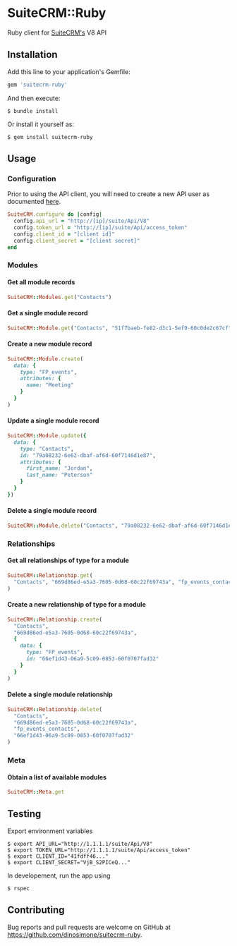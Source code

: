 # SuiteCRM::Ruby

Ruby client for [SuiteCRM's](https://suitecrm.com/) V8 API

## Installation

Add this line to your application's Gemfile:

```ruby
gem 'suitecrm-ruby'
```

And then execute:

    $ bundle install

Or install it yourself as:

    $ gem install suitecrm-ruby

## Usage

### Configuration

Prior to using the API client, you will need to create a new API user as documented [here](https://docs.suitecrm.com/developer/api/developer-setup-guide/configure-authentication).

```ruby
SuiteCRM.configure do |config|
  config.api_url = "http://[ip]/suite/Api/V8"
  config.token_url = "http://[ip]/suite/Api/access_token"
  config.client_id = "[client id]"
  config.client_secret = "[client secret]"
end
```

### Modules

#### Get all module records

```ruby
SuiteCRM::Modules.get("Contacts")
```

#### Get a single module record

```ruby
SuiteCRM::Module.get("Contacts", "51f7baeb-fe82-d3c1-5ef9-60c0de2c67cf")
```

#### Create a new module record

```ruby
SuiteCRM::Module.create(
  data: {
    type: "FP_events",
    attributes: {
      name: "Meeting"
    }
  }
)
```

#### Update a single module record

```ruby
SuiteCRM::Module.update({
  data: {
    type: "Contacts",
    id: "79a08232-6e62-dbaf-af6d-60f7146d1e87",
    attributes: {
      first_name: "Jordan",
      last_name: "Peterson"
    }
  }
})
```

#### Delete a single module record

```ruby
SuiteCRM::Module.delete("Contacts", "79a08232-6e62-dbaf-af6d-60f7146d1e87")
```

### Relationships

#### Get all relationships of type for a module

```ruby
SuiteCRM::Relationship.get(
  "Contacts", "669d86ed-e5a3-7605-0d68-60c22f69743a", "fp_events_contacts"
)
```

#### Create a new relationship of type for a module

```ruby
SuiteCRM::Relationship.create(
  "Contacts",
  "669d86ed-e5a3-7605-0d68-60c22f69743a",
  {
    data: {
      type: "FP_events",
      id: "66ef1d43-06a9-5c09-0853-60f0707fad32"
    }
  }
)
```

#### Delete a single module relationship

```ruby
SuiteCRM::Relationship.delete(
  "Contacts",
  "669d86ed-e5a3-7605-0d68-60c22f69743a",
  "fp_events_contacts",
  "66ef1d43-06a9-5c09-0853-60f0707fad32"
)
```

### Meta

#### Obtain a list of available modules

```ruby
SuiteCRM::Meta.get
```

## Testing

Export environment variables

    $ export API_URL="http://1.1.1.1/suite/Api/V8"
    $ export TOKEN_URL="http://1.1.1.1/suite/Api/access_token"
    $ export CLIENT_ID="41fdff46..."
    $ export CLIENT_SECRET="VjB_S2PICeQ..."

In developement, run the app using

    $ rspec

## Contributing

Bug reports and pull requests are welcome on GitHub at https://github.com/dinosimone/suitecrm-ruby.

